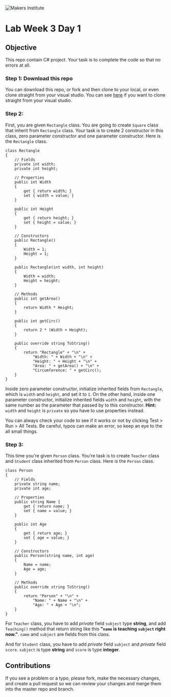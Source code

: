 ![Makers Institute](https://makersinstitute.id/img/logo-makersinstitute.png)

# Lab Week 3 Day 1

## Objective

This repo contain C# project. Your task is to complete the code so that no errors at all.

### Step 1: Download this repo
You can download this repo, or fork and then clone to your local, or even clone straight from your visual studio. You can see [here](https://www.visualstudio.com/en-us/docs/git/gitquickstart) if you want to clone straight from your visual studio.

### Step 2: 
First, you are given `Rectangle` class. You are going to create `Square` class that inherit from `Rectangle` class. Your task is to create 2 constructor in this class, zero parameter constructor and one parameter constructor. Here is the `Rectangle` class.

```
class Rectangle
{
    // Fields
    private int width;
    private int height;

    // Properties
    public int Width
    {
        get { return width; }
        set { width = value; } 
    }

    public int Height
    {
        get { return height; }
        set { height = value; }
    }

    // Constructors
    public Rectangle()
    {
        Width = 1;
        Height = 1;
    }

    public Rectangle(int width, int height)
    {
        Width = width;
        Height = height;
    }

    // Methods
    public int getArea()
    {
        return Width * Height;
    }

    public int getCirc()
    {
        return 2 * (Width + Height);
    }

    public override string ToString()
    {
        return "Rectangle" + "\n" +
            "Width: " + Width + "\n" +
            "Height: " + Height + "\n" +
            "Area: " + getArea() + "\n" +
            "Circumference: " + getCirc();
    }        
}
```

Inside zero parameter constructor, initialize inherited fields from `Rectangle`, which is `width` and `height`, and set it to `1`. On the other hand, inside one parameter constructor, initialize inherited fields `width` and `height`, with the same number as the parameter that passed by to this constructor. **Hint:** `width` and `height` is `private` so you have to use properties instead.

You can always check your code to see if it works or not by clicking Test > Run > All Tests. Be careful, typos can make an error, so keep an eye to the all small things.

### Step 3:
This time you're given `Person` class. You're task is to create `Teacher` class and `Student` class inherited from `Person` class. Here is the `Person` class.

```
class Person
{
    // Fields
    private string name;
    private int age;

    // Properties
    public string Name {
        get { return name; }
        set { name = value; }
    }

    public int Age
    {
        get { return age; }
        set { age = value; }
    }

    // Constructors
    public Person(string name, int age)
    {
        Name = name;
        Age = age;
    }

    // Methods
    public override string ToString()
    {
        return "Person" + "\n" +
            "Name: " + Name + "\n" +
            "Age: " + Age + "\n";
    }
}
```

For `Teacher` class, you have to add *private* field `subject` type **string**, and add `Teaching()` method that return string like this **"`name` is teaching `subject` right now."**. `name` and `subject` are fields from this class. 

And for `Student` class, you have to add *private* field `subject` and *private* field `score`. `subject` is type **string** and `score` is type **integer**.  

## Contributions
If you see a problem or a typo, please fork, make the necessary changes, and create a pull request so we can review your changes and merge them into the master repo and branch.
